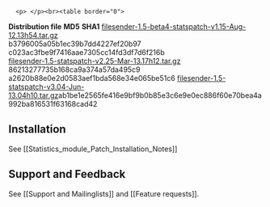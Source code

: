 
      
      
      
      <p> </p><br><table border="0">
<tbody>
<tr>
<td><b>Distribution file</b></td>
<td><b>MD5</b></td>
<td><b>SHA1</b></td>
</tr>
<tr>
<td><a href="https://www.assembla.com/spaces/file_sender/documents/bydpmG5Tyr4BJAacwqjQWU/download/bydpmG5Tyr4BJAacwqjQWU">filesender-1.5-beta4-statspatch-v1.15-Aug-12.13h54.tar.gz</a><br></td>
<td>b3796005a05b1ec39b7dd4227ef20b97</td>
<td>c023ac3fbe9f7416aae7305cc14fd3df7d6f216b<br></td>
</tr>
<tr>
<td><a href="https://www.assembla.com/spaces/file_sender/documents/aEK4OALwCr4QhcacwqjQXA/download/aEK4OALwCr4QhcacwqjQXA?notinline=true">filesender-1.5-statspatch-v2.25-Mar-13.17h12.tar.gz</a></td>
<td>86213277735b168ca9a374a57da495c9</td>
<td>a2620b88e0e2d0583aef1bda568e34e065be51c6</td>
</tr><tr><td><a href="https://www.assembla.com/spaces/file_sender/documents/co3FKUZmqr4QxdacwqEsg8/download/co3FKUZmqr4QxdacwqEsg8">filesender-1.5-statspatch-v3.04-Jun-13.04h10.tar.gz</a></td><td>ab1be1e2565fe416e9bf9b0b85e3c6e9</td><td>e0ec886f60e70bea4a992ba816531f63168cad42</td></tr>
</tbody>
</table><h2>Installation</h2>
<p>See [[Statistics_module_Patch_Installation_Notes]]</p><h2>Support and Feedback</h2>
<p>See [[Support and Mailinglists]] and [[Feature requests]].</p>
    
    
    
    
